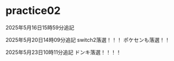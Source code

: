 # practice02

2025年5月16日15時59分追記

2025年5月20日14時09分追記
switch2落選！！！
ポケセンも落選！！

2025年5月23日10時11分追記
ドンキ落選！！！！
